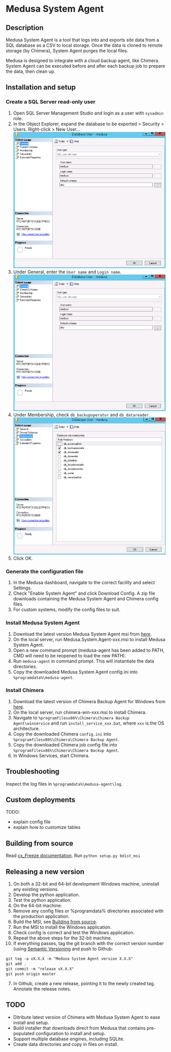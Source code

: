 # Medusa System Agent

## Description
Medusa System Agent is a tool that logs into and exports site data from a SQL database as a CSV to local storage. Once the data is cloned to remote storage (by Chimera), System Agent purges the local files.

Medusa is designed to integrate with a cloud backup agent, like Chimera. System Agent can be executed before and after each backup job to prepare the data, then clean up.

## Installation and setup

### Create a SQL Server read-only user
1. Open SQL Server Management Studio and login as a user with `sysadmin` role.
2. In the Object Explorer, expand the database to be exported > Security > Users. Right-click > New User...
![New user...](img/ssms-newuser-general.png)
3. Under General, enter the `User name` and `Login name`.
![User - General](img/ssms-newuser-general.png)
4. Under Membership, check `db_backupoperator` and `db_datareader`.
![User - Membership](img/ssms-newuser-membership.png)
5. Click OK.

### Generate the configuration file
1. In the Medusa dashboard, navigate to the correct facility and select Settings.
2. Check "Enable System Agent" and click Download Config. A zip file downloads containing the Medusa System Agent and Chimera config files.
3. For custom systems, modify the config files to suit.

### Install Medusa System Agent
1. Download the latest version Medusa System Agent msi from [here](https://github.com/SEBA-Smart-Services/medusa-system-agent/releases).
2. On the local server, run Medusa.System.Agent-xxx.msi to install Medusa System Agent.
3. Open a new command prompt (medusa-agent has been added to PATH, CMD will need to be reopened to load the new PATH).
4. Run `medusa-agent` in command prompt. This will instantiate the data directories.
5. Copy the downloaded Medusa System Agent config.ini into `%programdata%\medusa-agent`.

### Install Chimera
1. Download the latest version of Chimera Backup Agent for Windows from [here]().
2. On the local server, run  chimera-win-xxx.msi to install Chimera.
3. Navigate to `%programfilesx86%\Chimera\Chimera Backup Agent\winservice` and run `install_service_xxx.bat`, where `xxx` is the OS architecture.
4. Copy the downloaded Chimera `config.ini` into `%programfilesx86%\Chimera\Chimera Backup Agent`.
7. Copy the downloaded Chimera job config file into `%programfilesx86%\Chimera\Chimera Backup Agent`.
8. In Windows Services, start Chimera.

## Troubleshooting
Inspect the log files in `%programdata%\medusa-agent\log`.

## Custom deployments
TODO:
- explain config file
- explain how to customize tables

## Building from source
Read [cx_Freeze documentation](https://cx-freeze.readthedocs.io/en/latest/).
Run `python setup.py bdist_msi`

## Releasing a new version
1. On both a 32-bit and 64-bit development Windows machine, uninstall any existing versions.
2. Develop the python application.
3. Test the python application.
4. On the 64-bit machine:
 1. Remove any config files or %programdata% directories associated with the production application.
 2. Build the MSI, see [Building from source](#building-from-source).
 3. Run the MSI to install the Windows application.
 4. Check config is correct and test the Windows application.
5. Repeat the above steps for the 32-bit machine.
6. If everything passes, tag the git branch with the correct version number (using [Semantic Versioning](http://semver.org/) and push to Github:

```
git tag -a vX.X.X -m "Medusa System Agent version X.X.X"
git add .
git commit -m "release vX.X.X"
git push origin master
```

7. In Github, create a new release, pointing it to the newly created tag. Annotate the release notes.

## TODO
- Ditribute latest version of Chimera with Medusa System Agent to ease install and setup.
- Build installer that downloads direct from Medusa that contains pre-populated configuration to install and setup.
- Support multiple database engines, including SQLite.
- Create data directories and copy in files on install.

